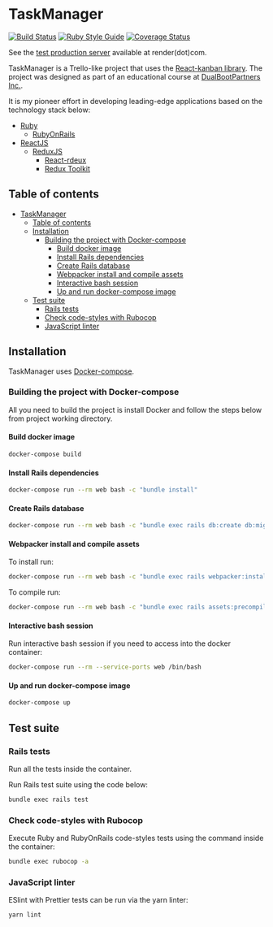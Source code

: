 # TaskManager

[![Build Status](https://img.shields.io/endpoint.svg?url=https%3A%2F%2Factions-badge.atrox.dev%2FSerjZzz%2FTask-Manager%2Fbadge%3Fref%3Ddevelop&style=popout)](https://actions-badge.atrox.dev/SerjZzz/Task-Manager/goto?ref=develop)
[![Ruby Style Guide](https://img.shields.io/badge/code_style-rubocop-brightgreen.svg)](https://github.com/rubocop/rubocop)
[![Coverage Status](https://coveralls.io/repos/github/SerjZzz/Task-Manager/badge.svg?branch=develop)](https://coveralls.io/github/SerjZzz/Task-Manager?branch=develop)

See the [test production server](https://task-manager-3d2x.onrender.com/board) available at render(dot)com.

TaskManager is a Trello-like project that uses the [React-kanban library](https://github.com/asseinfo/react-kanban).
The project was designed as part of an educational course at [DualBootPartners Inc.](https://dualbootpartners.com/).

It is my pioneer effort in developing leading-edge applications based on the technology stack below:

- [Ruby](https://github.com/ruby/ruby)
  - [RubyOnRails](https://github.com/rails/rails)
- [ReactJS](https://github.com/facebook/react)
  - [ReduxJS](https://github.com/reduxjs/redux)
    - [React-rdeux](https://github.com/reduxjs/react-redux)
    - [Redux Toolkit](https://github.com/reduxjs/redux-toolkit)

## Table of contents

- [TaskManager](#taskmanager)
  - [Table of contents](#table-of-contents)
  - [Installation](#installation)
    - [Building the project with Docker-compose](#building-the-project-with-docker-compose)
      - [Build docker image](#build-docker-image)
      - [Install Rails dependencies](#install-rails-dependencies)
      - [Create Rails database](#create-rails-database)
      - [Webpacker install and compile assets](#webpacker-install-and-compile-assets)
      - [Interactive bash session](#interactive-bash-session)
      - [Up and run docker-compose image](#up-and-run-docker-compose-image)
  - [Test suite](#test-suite)
    - [Rails tests](#rails-tests)
    - [Check code-styles with Rubocop](#check-code-styles-with-rubocop)
    - [JavaScript linter](#javascript-linter)

## Installation

TaskManager uses [Docker-compose](https://github.com/docker/compose).

### Building the project with Docker-compose

All you need to build the project is install Docker and follow the steps below from project working directory.

#### Build docker image

```bash
docker-compose build
```

#### Install Rails dependencies

```bash
docker-compose run --rm web bash -c "bundle install"
```

#### Create Rails database

```bash
docker-compose run --rm web bash -c "bundle exec rails db:create db:migrate"
```

#### Webpacker install and compile assets

To install run:

```bash
docker-compose run --rm web bash -c "bundle exec rails webpacker:install"
```

To compile run:

```bash
docker-compose run --rm web bash -c "bundle exec rails assets:precompile && bundle exec rails webpacker:compile"
```

#### Interactive bash session

Run interactive bash session if you need to access into the docker container:

```bash
docker-compose run --rm --service-ports web /bin/bash
```

#### Up and run docker-compose image

```bash
docker-compose up
```

## Test suite

### Rails tests

Run all the tests inside the container.

Run Rails test suite using the code below:

```bash
bundle exec rails test
```

### Check code-styles with Rubocop

Execute Ruby and RubyOnRails code-styles tests using the command inside the container:

```bash
bundle exec rubocop -a
```

### JavaScript linter

ESlint with Prettier tests can be run via the yarn linter:

```bash
yarn lint
```
